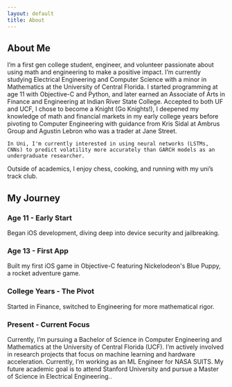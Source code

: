 ```yaml
---
layout: default
title: About
---
```


<section class="hero">
    <h1>About Me</h1>
    <p class="description">
        I’m a first gen college student, engineer, and volunteer passionate about using math and engineering to make a positive impact. I’m currently studying Electrical Engineering and Computer Science with a minor in Mathematics at the University of Central Florida. I started programming at age 11 with Objective-C and Python, and later earned an Associate of Arts in Finance and Engineering at Indian River State College. Accepted to both UF and UCF, I chose to become a Knight (Go Knights!), I deepened my knowledge of math and financial markets in my early college years before pivoting to Computer Engineering with guidance from Kris Sidal at Ambrus Group and Agustin Lebron who was a trader at Jane Street.
        
    In Uni, I'm currently interested in using neural networks (LSTMs, CNNs) to predict volatility more accurately than GARCH models as an undergraduate researcher.

Outside of academics, I enjoy chess, cooking, and running with my uni’s track club. 
    </p>
</section>

<section class="fade-in">
    <h2>My Journey</h2>
    <div class="grid">
        <div class="card">
            <h3>Age 11 - Early Start</h3>
            <p>Began iOS development, diving deep into device security and jailbreaking.</p>
        </div>
        <div class="card">
            <h3>Age 13 - First App</h3>
            <p>Built my first iOS game in Objective-C featuring Nickelodeon's Blue Puppy, a rocket adventure game.</p>
        </div>
        <div class="card">
            <h3>College Years - The Pivot</h3>
            <p>Started in Finance, switched to Engineering for more mathematical rigor.</p>
        </div>
        <div class="card">
            <h3>Present - Current Focus</h3>
            <p>Currently, I’m pursuing a Bachelor of Science in Computer Engineering and Mathematics at the University of Central Florida (UCF). I’m actively involved in research projects that focus on machine learning and hardware acceleration. Currently, I’m working as an ML Engineer for NASA SUITS. My future academic goal is to attend Stanford University and pursue a Master of Science in Electrical Engineering..</p>
        </div>
    </div>
</section>
